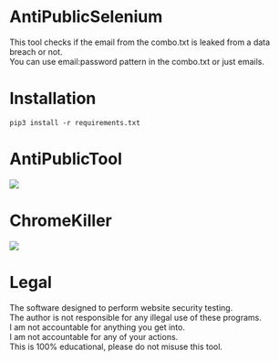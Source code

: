# AntiPublicSelenium
 This tool checks if the email from the combo.txt is leaked from a data breach or not.</br>
 You can use email:password pattern in the combo.txt or just emails.

# Installation
```
pip3 install -r requirements.txt
``` 
 
# AntiPublicTool
![](https://i.ibb.co/ZWdDTGh/antipublic-tool.png)

# ChromeKiller
![](https://i.ibb.co/HDcKpfb/chromekiller-tool.png)

# Legal
 The software designed to perform website security testing.<br/>
 The author is not responsible for any illegal use of these programs.<br/>
 I am not accountable for anything you get into.<br/>
 I am not accountable for any of your actions.<br/>
 This is 100% educational, please do not misuse this tool.
 

 
